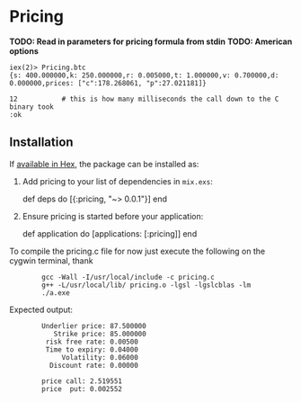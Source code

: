 # Pricing

**TODO: Read in parameters for pricing formula from stdin**
**TODO: American options**

```
iex(2)> Pricing.btc
{s: 400.000000,k: 250.000000,r: 0.005000,t: 1.000000,v: 0.700000,d: 0.000000,prices: ["c":178.268061, "p":27.021181]}

12           # this is how many milliseconds the call down to the C binary took
:ok
```



## Installation

If [available in Hex](https://hex.pm/docs/publish), the package can be installed as:

  1. Add pricing to your list of dependencies in `mix.exs`:

        def deps do
          [{:pricing, "~> 0.0.1"}]
        end

  2. Ensure pricing is started before your application:

        def application do
          [applications: [:pricing]]
        end


To compile the pricing.c file for now just execute the following on the cygwin terminal, thank 

```
		gcc -Wall -I/usr/local/include -c pricing.c
		g++ -L/usr/local/lib/ pricing.o -lgsl -lgslcblas -lm
		./a.exe
```
Expected output:

```
		Underlier price: 87.500000
		   Strike price: 85.000000
		 risk free rate: 0.00500
		 Time to expiry: 0.04000
		     Volatility: 0.06000
		  Discount rate: 0.00000

		price call: 2.519551
		price  put: 0.002552
```
